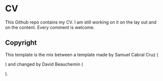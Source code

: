 
<!DOCTYPE html>

<html>

<head>

    
</head>

<body>

<h1>CV</h1>

<p> This Github repo contains my CV. I am still working on it on the lay out and on the content. Every comment is welcome.</p>

<h2>Copyright</h2>
<p>This template is the mix between a template made by Samuel Cabral Cruz (<a href="https://github.com/SamuelCabralCruz/CV-Template"><here></a></p>) and changed by David Beauchemin  (<a href="https://github.com/davebulaval/CV_template"><here></a></p>).

</body>

</html>

